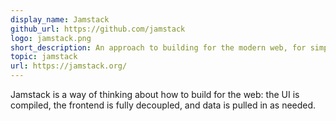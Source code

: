 ```yaml
---
display_name: Jamstack
github_url: https://github.com/jamstack
logo: jamstack.png
short_description: An approach to building for the modern web, for simpler cache management and workflows.
topic: jamstack
url: https://jamstack.org/
---
```

Jamstack is a way of thinking about how to build for the web: the UI is compiled, the frontend is fully decoupled, and data is pulled in as needed.
